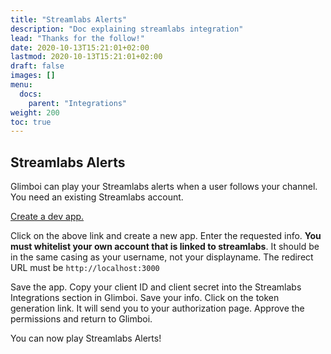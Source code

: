 ```yaml
---
title: "Streamlabs Alerts"
description: "Doc explaining streamlabs integration"
lead: "Thanks for the follow!"
date: 2020-10-13T15:21:01+02:00
lastmod: 2020-10-13T15:21:01+02:00
draft: false
images: []
menu:
  docs:
    parent: "Integrations"
weight: 200
toc: true
---
```


## Streamlabs Alerts

Glimboi can play your Streamlabs alerts when a user follows your channel. You need an existing Streamlabs account.

[Create a dev app.](https://streamlabs.com/dashboard#/settings/api-settings)

Click on the above link and create a new app. Enter the requested info. **You must whitelist your own account that is linked to streamlabs**. It should be in the same casing as your username, not your displayname. The redirect URL must be `http://localhost:3000`

Save the app. Copy your client ID and client secret into the Streamlabs Integrations section in Glimboi. Save your info. Click on the token generation link. It will send you to your authorization page. Approve the permissions and return to Glimboi.

You can now play Streamlabs Alerts!